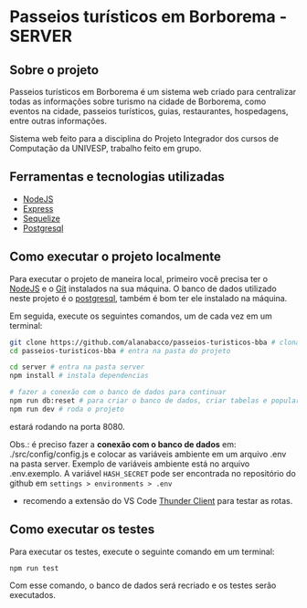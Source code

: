# Passeios turísticos em Borborema - SERVER

## Sobre o projeto

Passeios turísticos em Borborema é um sistema web criado para centralizar todas as informações sobre turismo na cidade de Borborema, como eventos na cidade, passeios turísticos, guias, restaurantes, hospedagens, entre outras informações.

Sistema web feito para a disciplina do Projeto Integrador dos cursos de Computação da UNIVESP, trabalho feito em grupo.

## Ferramentas e tecnologias utilizadas

- [NodeJS](https://nodejs.org/)
- [Express](https://expressjs.com/)
- [Sequelize](https://sequelize.org/)
- [Postgresql](https://www.postgresql.org/)

## Como executar o projeto localmente

Para executar o projeto de maneira local, primeiro você precisa ter o [NodeJS](https://nodejs.org/) e o [Git](https://git-scm.com/) instalados na sua máquina. O banco de dados utilizado neste projeto é o [postgresql](https://www.postgresql.org/), também é bom ter ele instalado na máquina.

Em seguida, execute os seguintes comandos, um de cada vez em um terminal:

```bash
git clone https://github.com/alanabacco/passeios-turisticos-bba # clona o repositório
cd passeios-turisticos-bba # entra na pasta do projeto

cd server # entra na pasta server
npm install # instala dependencias

# fazer a conexão com o banco de dados para continuar
npm run db:reset # para criar o banco de dados, criar tabelas e popular com dados de teste
npm run dev # roda o projeto
```

estará rodando na porta 8080.

Obs.: é preciso fazer a **conexão com o banco de dados** em: ./src/config/config.js e colocar as variáveis ambiente em um arquivo .env na pasta server. Exemplo de variáveis ambiente está no arquivo .env.exemplo. A variável `HASH_SECRET` pode ser encontrada no repositório do github em `settings > environments > .env`

- recomendo a extensão do VS Code [Thunder Client](https://marketplace.visualstudio.com/items?itemName=rangav.vscode-thunder-client) para testar as rotas.

## Como executar os testes

Para executar os testes, execute o seguinte comando em um terminal:

```bash
npm run test
```

Com esse comando, o banco de dados será recriado e os testes serão executados.

<!--
## Modelos de comandos úteis no projeto

- npx sequelize-cli model:generate --name guia_turistico --attributes nome:string,telefone:integer,tipos_turismo:string

- npx sequelize-cli db:migrate

- npx sequelize-cli seed:generate --name demo-guia

- npx sequelize-cli db:seed:all

- npx eslint ./src --fix

-->
